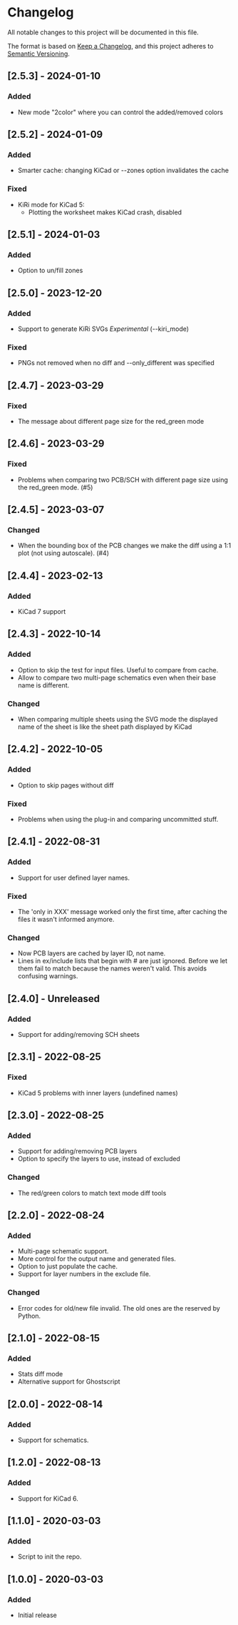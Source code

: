 # Changelog
All notable changes to this project will be documented in this file.

The format is based on [Keep a Changelog](https://keepachangelog.com/en/1.0.0/),
and this project adheres to [Semantic Versioning](https://semver.org/spec/v2.0.0.html).


## [2.5.3] - 2024-01-10
### Added
* New mode "2color" where you can control the added/removed colors

## [2.5.2] - 2024-01-09
### Added
* Smarter cache: changing KiCad or --zones option invalidates the cache

### Fixed
* KiRi mode for KiCad 5:
  - Plotting the worksheet makes KiCad crash, disabled

## [2.5.1] - 2024-01-03
### Added
* Option to un/fill zones


## [2.5.0] - 2023-12-20
### Added
* Support to generate KiRi SVGs *Experimental* (--kiri_mode)

### Fixed
* PNGs not removed when no diff and --only_different was specified


## [2.4.7] - 2023-03-29
### Fixed
* The message about different page size for the red_green mode

## [2.4.6] - 2023-03-29
### Fixed
- Problems when comparing two PCB/SCH with different page size using the
  red_green mode. (#5)

## [2.4.5] - 2023-03-07
### Changed
- When the bounding box of the PCB changes we make the diff using a 1:1 plot
  (not using autoscale). (#4)


## [2.4.4] - 2023-02-13
### Added
- KiCad 7 support


## [2.4.3] - 2022-10-14
### Added
- Option to skip the test for input files.
  Useful to compare from cache.
- Allow to compare two multi-page schematics even when their base name is
  different.

### Changed
- When comparing multiple sheets using the SVG mode the displayed name of the
  sheet is like the sheet path displayed by KiCad


## [2.4.2] - 2022-10-05
### Added
- Option to skip pages without diff

### Fixed
- Problems when using the plug-in and comparing uncommitted stuff.


## [2.4.1] - 2022-08-31
### Added
- Support for user defined layer names.

### Fixed
- The 'only in XXX' message worked only the first time, after caching the
  files it wasn't informed anymore.

### Changed
- Now PCB layers are cached by layer ID, not name.
- Lines in ex/include lists that begin with # are just ignored.
  Before we let them fail to match because the names weren't valid.
  This avoids confusing warnings.

## [2.4.0] - Unreleased
### Added
- Support for adding/removing SCH sheets

## [2.3.1] - 2022-08-25
### Fixed
- KiCad 5 problems with inner layers (undefined names)

## [2.3.0] - 2022-08-25
### Added
- Support for adding/removing PCB layers
- Option to specify the layers to use, instead of excluded

### Changed
- The red/green colors to match text mode diff tools

## [2.2.0] - 2022-08-24
### Added
- Multi-page schematic support.
- More control for the output name and generated files.
- Option to just populate the cache.
- Support for layer numbers in the exclude file.

### Changed
- Error codes for old/new file invalid.
  The old ones are the reserved by Python.

## [2.1.0] - 2022-08-15
### Added
- Stats diff mode
- Alternative support for Ghostscript

## [2.0.0] - 2022-08-14
### Added
- Support for schematics.

## [1.2.0] - 2022-08-13
### Added
- Support for KiCad 6.

## [1.1.0] - 2020-03-03
### Added
- Script to init the repo.

## [1.0.0] - 2020-03-03
### Added
- Initial release
